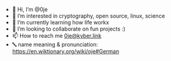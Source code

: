 - 👋 Hi, I’m @0je
- 👀 I’m interested in cryptography, open source, linux, science
- 🌱 I’m currently learning how life workx
- 💞️ I’m looking to collaborate on fun projects :)
- 📫 How to reach me 0je@kyber.link
- 🔤 name meaning & pronunciation: https://en.wiktionary.org/wiki/oje#German

<!---
0je/0je is a ✨ special ✨ repository because its `README.md` (this file) appears on your GitHub profile.
You can click the Preview link to take a look at your changes.
--->
